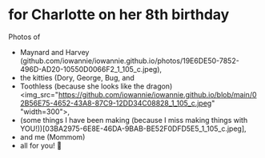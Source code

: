# for Charlotte on her 8th birthday

Photos of 
- Maynard and Harvey (github.com/iowannie/iowannie.github.io/photos/19E6DE50-7852-496D-AD20-10550D0066F2_1_105_c.jpeg), 
- the kitties (Dory, George, Bug, and
- Toothless (because she looks like the dragon)
  <img_src="https://github.com/iowannie/iowannie.github.io/blob/main/02B56E75-4652-43A8-87C9-12DD34C08828_1_105_c.jpeg" "width=300">, 
- (some things I have been making (because I miss making things with YOU!))[03BA2975-6E8E-46DA-9BAB-BE52F0DFD5E5_1_105_c.jpeg], 
- and me (Mommom)
- all for you! 💝
